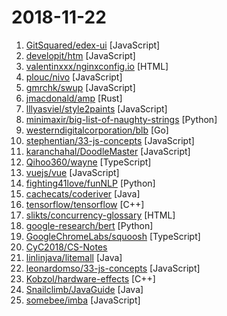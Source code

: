 # 2018-11-22

1. [GitSquared/edex-ui](https://github.com/GitSquared/edex-ui "A science fiction desktop running everywhere. Awesome.") [JavaScript]
2. [developit/htm](https://github.com/developit/htm "Hyperscript Tagged Markup: JSX alternative using standard tagged templates, with compiler support.") [JavaScript]
3. [valentinxxx/nginxconfig.io](https://github.com/valentinxxx/nginxconfig.io "⚙️ NGiИX config generator generator on steroids 💉") [HTML]
4. [plouc/nivo](https://github.com/plouc/nivo "nivo provides a rich set of dataviz components, built on top of the awesome d3 and Reactjs libraries") [JavaScript]
5. [gmrchk/swup](https://github.com/gmrchk/swup "Complete, flexible, easy to use page transition library.") [JavaScript]
6. [jmacdonald/amp](https://github.com/jmacdonald/amp "A complete text editor for your terminal.") [Rust]
7. [lllyasviel/style2paints](https://github.com/lllyasviel/style2paints "sketch + style = paints 🎨") [JavaScript]
8. [minimaxir/big-list-of-naughty-strings](https://github.com/minimaxir/big-list-of-naughty-strings "The Big List of Naughty Strings is a list of strings which have a high probability of causing issues when used as user-input data.") [Python]
9. [westerndigitalcorporation/blb](https://github.com/westerndigitalcorporation/blb "Blb is a distributed object storage system designed for use on bare metal in cluster computing environments.") [Go]
10. [stephentian/33-js-concepts](https://github.com/stephentian/33-js-concepts "📜 每个 JavaScript 工程师都应懂的33个概念 @leonardomso") [JavaScript]
11. [karanchahal/DoodleMaster](https://github.com/karanchahal/DoodleMaster "Don't code your UI, Draw it !") [JavaScript]
12. [Qihoo360/wayne](https://github.com/Qihoo360/wayne "Web UI for Kubernetes multi-clusters") [TypeScript]
13. [vuejs/vue](https://github.com/vuejs/vue "🖖 A progressive, incrementally-adoptable JavaScript framework for building UI on the web.") [JavaScript]
14. [fighting41love/funNLP](https://github.com/fighting41love/funNLP "中英文敏感词、语言检测、中外手机/电话归属地/运营商查询、名字推断性别、手机号抽取、身份证抽取、邮箱抽取、中日文人名库、中文缩写库、拆字词典、词汇情感值、停用词、反动词表、暴恐词表、繁简体转换、英文模拟中文发音、汪峰歌词生成器、职业名称词库、同义词库、反义词库、否定词库、汽车品牌&零件词库、时间抽取、连续英文切割、中文词向量大全、公司名字大全、古诗词库、IT词库、财经词库、成语词库、地名词库、历史名人词库、诗词词库、医学词库、饮食词库、法律词库、汽车词库、动物词库、中文聊天语料、中文谣言数据。") [Python]
15. [cachecats/coderiver](https://github.com/cachecats/coderiver "致力于打造全平台全栈精品开源项目，计划做成包含 pc端（Vue、React）、移动H5（Vue、React）、ReactNative混合开发、Android原生、微信小程序、java后端的全平台型全栈项目，欢迎关注。") [Java]
16. [tensorflow/tensorflow](https://github.com/tensorflow/tensorflow "An Open Source Machine Learning Framework for Everyone") [C++]
17. [slikts/concurrency-glossary](https://github.com/slikts/concurrency-glossary "🦑 Informal definitions of terms used in concurrency modeling") [HTML]
18. [google-research/bert](https://github.com/google-research/bert "TensorFlow code and pre-trained models for BERT") [Python]
19. [GoogleChromeLabs/squoosh](https://github.com/GoogleChromeLabs/squoosh "Make images smaller using best-in-class codecs, right in the browser.") [TypeScript]
20. [CyC2018/CS-Notes](https://github.com/CyC2018/CS-Notes "📚 Computer Science Learning Notes") 
21. [linlinjava/litemall](https://github.com/linlinjava/litemall "又一个小商城。litemall = Spring Boot后端 + Vue管理员前端 + 微信小程序用户前端") [Java]
22. [leonardomso/33-js-concepts](https://github.com/leonardomso/33-js-concepts "📜 33 concepts every JavaScript developer should know.") [JavaScript]
23. [Kobzol/hardware-effects](https://github.com/Kobzol/hardware-effects "Demonstration of various hardware effects.") [C++]
24. [Snailclimb/JavaGuide](https://github.com/Snailclimb/JavaGuide "【Java学习+面试指南】 一份涵盖大部分Java程序员所需要掌握的核心知识。") [Java]
25. [somebee/imba](https://github.com/somebee/imba "The new programming language for web apps") [JavaScript]
